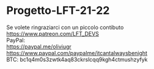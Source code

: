 # Progetto-LFT-21-22
Se volete ringraziarci con un piccolo contibuto
https://www.patreon.com/LFT_DEVS <br>
PayPal:<br>
https://paypal.me/oliviugr<br>
https://www.paypal.com/paypalme/itcantalwaysbenight<br>
BTC: bc1q4m0s3zwtk4aq83ckrslcqq9kgh4ctmushzyfyk
